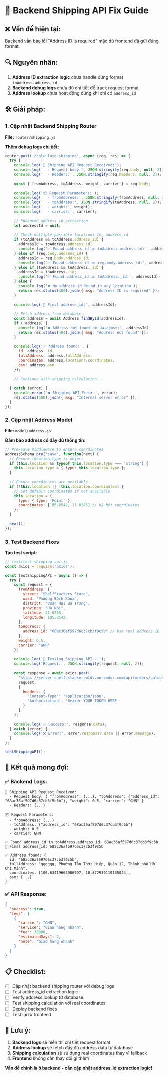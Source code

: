 # 🔧 Backend Shipping API Fix Guide

## ❌ **Vấn đề hiện tại:**

Backend vẫn báo lỗi "Address ID is required" mặc dù frontend đã gửi đúng format.

## 🔍 **Nguyên nhân:**

1. **Address ID extraction logic** chưa handle đúng format `toAddress.address_id`
2. **Backend debug logs** chưa đủ chi tiết để track request format
3. **Address lookup** chưa hoạt động đúng khi chỉ có `address_id`

## 🛠️ **Giải pháp:**

### **1. Cập nhật Backend Shipping Router**

**File:** `router/shipping.js`

**Thêm debug logs chi tiết:**

```javascript
router.post('/calculate-shipping', async (req, res) => {
  try {
    console.log('🚀 Shipping API Request Received:');
    console.log('  - Request body:', JSON.stringify(req.body, null, 2));
    console.log('  - Headers:', JSON.stringify(req.headers, null, 2));
    
    const { fromAddress, toAddress, weight, carrier } = req.body;
    
    console.log('📦 Request Parameters:');
    console.log('  - fromAddress:', JSON.stringify(fromAddress, null, 2));
    console.log('  - toAddress:', JSON.stringify(toAddress, null, 2));
    console.log('  - weight:', weight);
    console.log('  - carrier:', carrier);
    
    // Enhanced address_id extraction
    let addressId = null;
    
    // Check multiple possible locations for address_id
    if (toAddress && toAddress.address_id) {
      addressId = toAddress.address_id;
      console.log('✅ Found address_id in toAddress.address_id:', addressId);
    } else if (req.body.address_id) {
      addressId = req.body.address_id;
      console.log('✅ Found address_id in req.body.address_id:', addressId);
    } else if (toAddress && toAddress._id) {
      addressId = toAddress._id;
      console.log('✅ Found address_id in toAddress._id:', addressId);
    } else {
      console.log('❌ No address_id found in any location');
      return res.status(400).json({ msg: "Address ID is required" });
    }
    
    console.log('📍 Final address_id:', addressId);
    
    // Fetch address from database
    const address = await Address.findById(addressId);
    if (!address) {
      console.log('❌ Address not found in database:', addressId);
      return res.status(404).json({ msg: "Address not found" });
    }
    
    console.log('✅ Address found:', {
      id: address._id,
      fullAddress: address.fullAddress,
      coordinates: address.location?.coordinates,
      osm: address.osm
    });
    
    // Continue with shipping calculation...
    
  } catch (error) {
    console.error('❌ Shipping API Error:', error);
    res.status(500).json({ msg: "Internal server error" });
  }
});
```

### **2. Cập nhật Address Model**

**File:** `model/address.js`

**Đảm bảo address có đầy đủ thông tin:**

```javascript
// Pre-save middleware to ensure coordinates
addressSchema.pre('save', function(next) {
  // Ensure location type is object
  if (this.location && typeof this.location.type === 'string') {
    this.location.type = { type: this.location.type };
  }
  
  // Ensure coordinates are available
  if (!this.location || !this.location.coordinates) {
    // Set default coordinates if not available
    this.location = {
      type: { type: 'Point' },
      coordinates: [105.8542, 21.0285] // Hà Nội coordinates
    };
  }
  
  next();
});
```

### **3. Test Backend Fixes**

**Tạo test script:**

```javascript
// test/test-shipping-api.js
const axios = require('axios');

const testShippingAPI = async () => {
  try {
    const request = {
      fromAddress: {
        street: "ShelfStackers Store",
        ward: "Phường Bách Khoa",
        district: "Quận Hai Bà Trưng",
        province: "Hà Nội",
        latitude: 21.0285,
        longitude: 105.8542
      },
      toAddress: {
        address_id: "68ac36af597d6c37cb3f9c5b" // Use real address ID
      },
      weight: 0.5,
      carrier: "GHN"
    };
    
    console.log('🧪 Testing Shipping API...');
    console.log('Request:', JSON.stringify(request, null, 2));
    
    const response = await axios.post(
      'https://server-shelf-stacker-w1ds.onrender.com/api/orders/calculate-shipping',
      request,
      {
        headers: {
          'Content-Type': 'application/json',
          'Authorization': 'Bearer YOUR_TOKEN_HERE'
        }
      }
    );
    
    console.log('✅ Success:', response.data);
  } catch (error) {
    console.log('❌ Error:', error.response?.data || error.message);
  }
};

testShippingAPI();
```

## 🎯 **Kết quả mong đợi:**

### **✅ Backend Logs:**
```
🚀 Shipping API Request Received:
  - Request body: { "fromAddress": {...}, "toAddress": {"address_id": "68ac36af597d6c37cb3f9c5b"}, "weight": 0.5, "carrier": "GHN" }
  - Headers: {...}

📦 Request Parameters:
  - fromAddress: {...}
  - toAddress: {"address_id": "68ac36af597d6c37cb3f9c5b"}
  - weight: 0.5
  - carrier: GHN

✅ Found address_id in toAddress.address_id: 68ac36af597d6c37cb3f9c5b
📍 Final address_id: 68ac36af597d6c37cb3f9c5b

✅ Address found: {
  id: "68ac36af597d6c37cb3f9c5b",
  fullAddress: "gggggg, Phường Tân Thới Hiệp, Quận 12, Thành phố Hồ Chí Minh",
  coordinates: [106.63419663906097, 10.872930110135044],
  osm: {...}
}
```

### **✅ API Response:**
```json
{
  "success": true,
  "fees": [
    {
      "carrier": "GHN",
      "service": "Giao hàng nhanh",
      "fee": 30000,
      "estimatedDays": 2,
      "note": "Giao hàng nhanh"
    }
  ]
}
```

## 📋 **Checklist:**

- [ ] Cập nhật backend shipping router với debug logs
- [ ] Test address_id extraction logic
- [ ] Verify address lookup từ database
- [ ] Test shipping calculation với real coordinates
- [ ] Deploy backend fixes
- [ ] Test lại từ frontend

## 🚨 **Lưu ý:**

1. **Backend logs** sẽ hiển thị chi tiết request format
2. **Address lookup** sẽ fetch đầy đủ address data từ database
3. **Shipping calculation** sẽ sử dụng real coordinates thay vì fallback
4. **Frontend** không cần thay đổi gì thêm

**Vấn đề chính là ở backend - cần cập nhật address_id extraction logic!**

